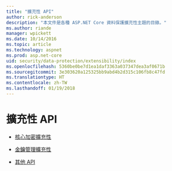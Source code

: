 ```yaml
---
title: "擴充性 API"
author: rick-anderson
description: "本文件是各種 ASP.NET Core 資料保護擴充性主題的目錄。"
ms.author: riande
manager: wpickett
ms.date: 10/14/2016
ms.topic: article
ms.technology: aspnet
ms.prod: asp.net-core
uid: security/data-protection/extensibility/index
ms.openlocfilehash: 5360be0be7d1ea1daf3363a037347dea3af0671b
ms.sourcegitcommit: 3e303620a125325bb9abd4b2d315c106fb8c47fd
ms.translationtype: HT
ms.contentlocale: zh-TW
ms.lasthandoff: 01/19/2018
---
```

# <a name="extensibility-apis"></a>擴充性 API

* [核心加密擴充性](core-crypto.md)

* [金鑰管理擴充性](key-management.md)

* [其他 API](misc-apis.md)
